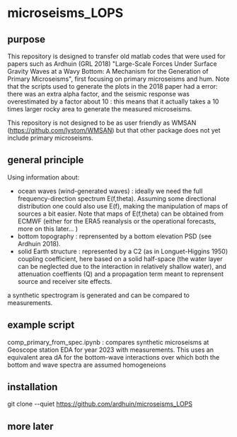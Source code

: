 # microseisms_LOPS
## purpose
This repository is designed to transfer old matlab codes that were used for papers such as Ardhuin (GRL 2018) "Large-Scale Forces Under Surface Gravity Waves at a Wavy
Bottom: A Mechanism for the Generation of Primary Microseisms", first focusing on primary microseisms and hum. Note that the scripts used to generate the plots in the 2018 paper had a error: there was an extra alpha factor, and the seismic response was overestimated by a factor about 10 : this means that it actually takes a 10 times larger rocky area to generate the measured microseisms. 

This repository is not designed to be as user friendly as WMSAN (https://github.com/lystom/WMSAN) but that other package does not yet include primary microseisms. 

## general principle
Using information about: 
- ocean waves (wind-generated waves) : ideally we need the full frequency-direction spectrum E(f,theta). Assuming some directional distribution one could also use E(f), making the manipulation of maps of sources a bit easier. Note that maps of E(f,theta) can be obtained from ECMWF (either for the ERA5 reanalysis or the operational forecasts, more on this later... ) 
- bottom topography                  : reprensented by a bottom elevation PSD (see Ardhuin 2018). 
- solid Earth structure              : represented by a C2 (as in Longuet-Higgins 1950) coupling coefficient, here based on a solid half-space (the water layer can be neglected due to the interaction in relatively shallow water), and attenuation coeffients (Q) and a propagation term meant to reprensent source and receiver site effects. 

a synthetic spectrogram is generated and can be compared to measurements.

## example script
comp_primary_from_spec.ipynb : compares synthetic microseisms at Geoscope station EDA for year 2023 with measurements. This uses an equivalent area dA for the bottom-wave interactions over which both the bottom and wave spectra are assumed homogeneions 

## installation
git clone --quiet https://github.com/ardhuin/microseisms_LOPS

## more later
